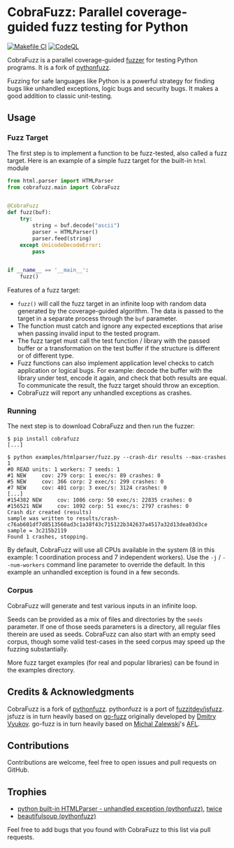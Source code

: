 # CobraFuzz: Parallel coverage-guided fuzz testing for Python

[![Makefile CI](https://github.com/senier/cobrafuzz/actions/workflows/makefile.yml/badge.svg)](https://github.com/senier/cobrafuzz/actions/workflows/makefile.yml)
[![CodeQL](https://github.com/senier/cobrafuzz/actions/workflows/codeql.yml/badge.svg)](https://github.com/senier/cobrafuzz/actions/workflows/codeql.yml)

CobraFuzz is a parallel coverage-guided [fuzzer](https://developer.mozilla.org/en-US/docs/Glossary/Fuzzing) for testing Python programs.
It is a fork of [pythonfuzz](https://gitlab.com/gitlab-org/security-products/analyzers/fuzzers/pythonfuzz).

Fuzzing for safe languages like Python is a powerful strategy for finding bugs like unhandled exceptions, logic bugs and security bugs.
It makes a good addition to classic unit-testing.

## Usage

### Fuzz Target

The first step is to implement a function to be fuzz-tested, also called a fuzz target.
Here is an example of a simple fuzz target for the built-in `html` module

```python
from html.parser import HTMLParser
from cobrafuzz.main import CobraFuzz


@CobraFuzz
def fuzz(buf):
    try:
        string = buf.decode("ascii")
        parser = HTMLParser()
        parser.feed(string)
    except UnicodeDecodeError:
        pass


if __name__ == '__main__':
    fuzz()
```

Features of a fuzz target:

* `fuzz()` will call the fuzz target in an infinite loop with random data generated by the coverage-guided algorithm. The data is passed to the target in a separate process through the `buf` parameter.
* The function must catch and ignore any expected exceptions that arise when passing invalid input to the tested program.
* The fuzz target must call the test function / library with the passed buffer or a transformation on the test buffer if the structure is different or of different type.
* Fuzz functions can also implement application level checks to catch application or logical bugs. For example: decode the buffer with the library under test, encode it again, and check that both results are equal. To communicate the result, the fuzz target should throw an exception.
* CobraFuzz will report any unhandled exceptions as crashes.

### Running

The next step is to download CobraFuzz and then run the fuzzer:

```console
$ pip install cobrafuzz
[...]

$ python examples/htmlparser/fuzz.py --crash-dir results --max-crashes 1
#0 READ units: 1 workers: 7 seeds: 1
#1 NEW     cov: 279 corp: 1 exec/s: 89 crashes: 0
#5 NEW     cov: 366 corp: 2 exec/s: 299 crashes: 0
#7 NEW     cov: 401 corp: 3 exec/s: 3124 crashes: 0
[...]
#154382 NEW     cov: 1086 corp: 50 exec/s: 22835 crashes: 0
#156521 NEW     cov: 1092 corp: 51 exec/s: 2797 crashes: 0
Crash dir created (results)
sample was written to results/crash-c76ab601df7d8513560ad3c1a38f43c715122b342637a4517a32d13dea03d3ce
sample = 3c215b2119
Found 1 crashes, stopping.
```

By default, CobraFuzz will use all CPUs available in the system (8 in this example: 1 coordination process and 7 independent workers).
Use the `-j` / `--num-workers` command line parameter to override the default.
In this example an unhandled exception is found in a few seconds.

### Corpus

CobraFuzz will generate and test various inputs in an infinite loop.

Seeds can be provided as a mix of files and directories by the `seeds` parameter.
If one of those seeds parameters is a directory, all regular files therein are used as seeds.
CobraFuzz can also start with an empty seed corpus, though some valid test-cases in the seed corpus may speed up the fuzzing substantially.

More fuzz target examples (for real and popular libraries) can be found in the examples directory.

## Credits & Acknowledgments

CobraFuzz is a fork of [pythonfuzz](https://gitlab.com/gitlab-org/security-products/analyzers/fuzzers/pythonfuzz).
pythonfuzz is a port of [fuzzitdev/jsfuzz](https://github.com/fuzzitdev/jsfuzz).
jsfuzz is in turn heavily based on [go-fuzz](https://github.com/dvyukov/go-fuzz) originally developed by [Dmitry Vyukov](https://twitter.com/dvyukov).
go-fuzz is in turn heavily based on [Michal Zalewski](https://twitter.com/lcamtuf)'s [AFL](http://lcamtuf.coredump.cx/afl/).

## Contributions

Contributions are welcome, feel free to open issues and pull requests on GitHub.

## Trophies

* [python built-in HTMLParser - unhandled exception (pythonfuzz)](https://bugs.python.org/msg355287), [twice](https://bugs.launchpad.net/beautifulsoup/+bug/1883104)
* [beautifulsoup (pythonfuzz)](https://bugs.launchpad.net/beautifulsoup/+bug/1883264)

Feel free to add bugs that you found with CobraFuzz to this list via pull requests.
